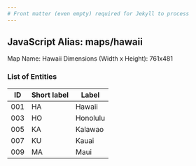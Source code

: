 ```yaml
---
# Front matter (even empty) required for Jekyll to process
---
```


## JavaScript Alias: maps/hawaii

Map Name: Hawaii
Dimensions (Width x Height): 761x481





### List of Entities

ID | Short label | Label
---|---|---|
001|HA|Hawaii
003|HO|Honolulu
005|KA|Kalawao
007|KU|Kauai
009|MA|Maui

